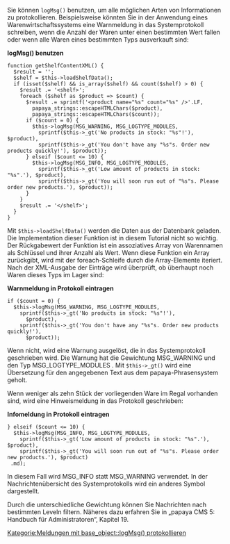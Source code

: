 
Sie können `logMsg()` benutzen, um alle möglichen Arten von Informationen zu protokollieren. Beispielsweise könnten Sie in der Anwendung eines Warenwirtschaftssystems eine Warnmeldung in das Systemprotokoll schreiben, wenn die Anzahl der Waren unter einen bestimmten Wert fallen oder wenn alle Waren eines bestimmten Typs ausverkauft sind:

**logMsg() benutzen**

~~~~ {.php}
function getShelfContentXML() {
  $result = '';
  $shelf = $this->loadShelfData();
  if (isset($shelf) && is_array($shelf) && count($shelf) > 0) {
    $result .= '<shelf>';
    foreach ($shelf as $product => $count) {
      $result .= sprintf('<product name="%s" count="%s" />'.LF,
        papaya_strings::escapeHTMLChars($product),
        papaya_strings::escapeHTMLChars($count));
      if ($count = 0) {
        $this->logMsg(MSG_WARNING, MSG_LOGTYPE_MODULES,
          sprintf($this->_gt('No products in stock: "%s"!'), $product),
          sprintf($this->_gt('You don't have any "%s"s. Order new products quickly!'), $product));
      } elseif ($count <= 10) {
        $this->logMsg(MSG_INFO, MSG_LOGTYPE_MODULES,
          sprintf($this->_gt('Low amount of products in stock: "%s".'), $product),
          sprintf($this->_gt('You will soon run out of "%s"s. Please order new products.'), $product));
      }
    }
    $result .= '</shelf>';
  }
}
~~~~

Mit `$this->loadShelfData()` werden die Daten aus der Datenbank geladen. Die Implementation dieser Funktion ist in diesem Tutorial nicht so wichtig. Der Rückgabewert der Funktion ist ein assoziatives Array von Warennamen als Schlüssel und ihrer Anzahl als Wert. Wenn diese Funktion ein Array zurückgibt, wird mit der foreach-Schleife durch die Array-Elemente iteriert. Nach der XML-Ausgabe der Einträge wird überprüft, ob überhaupt noch Waren dieses Typs im Lager sind:

**Warnmeldung in Protokoll eintragen**

~~~~ {.php}
if ($count = 0) {
  $this->logMsg(MSG_WARNING, MSG_LOGTYPE_MODULES,
    sprintf($this->_gt('No products in stock: "%s"!'),
      $product),
    sprintf($this->_gt('You don't have any "%s"s. Order new products quickly!'),
      $product));
~~~~

Wenn nicht, wird eine Warnung ausgelöst, die in das Systemprotokoll geschrieben wird. Die Warnung hat die Gewichtung MSG_WARNING und den Typ MSG_LOGTYPE_MODULES . Mit `$this->_gt()` wird eine Übersetzung für den angegebenen Text aus dem papaya-Phrasensystem geholt.

Wenn weniger als zehn Stück der vorliegenden Ware im Regal vorhanden sind, wird eine Hinweismeldung in das Protokoll geschrieben:

**Infomeldung in Protokoll eintragen**

~~~~ {.php}
} elseif ($count <= 10) {
  $this->logMsg(MSG_INFO, MSG_LOGTYPE_MODULES,
    sprintf($this->_gt('Low amount of products in stock: "%s".'), $product),
    sprintf($this->_gt('You will soon run out of "%s"s. Please order new products.'), $product)
 .md);
~~~~

In diesem Fall wird MSG_INFO statt MSG_WARNING verwendet. In der Nachrichtenübersicht des Systemprotokolls wird ein anderes Symbol dargestellt.

Durch die unterschiedliche Gewichtung können Sie Nachrichten nach bestimmten Leveln filtern. Näheres dazu erfahren Sie in „papaya CMS 5: Handbuch für Administratoren“, Kapitel 19.

[Kategorie:Meldungen mit base_object::logMsg() protokollieren](../export_de/Kategorie:Meldungen_mit_base_object::logMsg()_protokollieren.md)